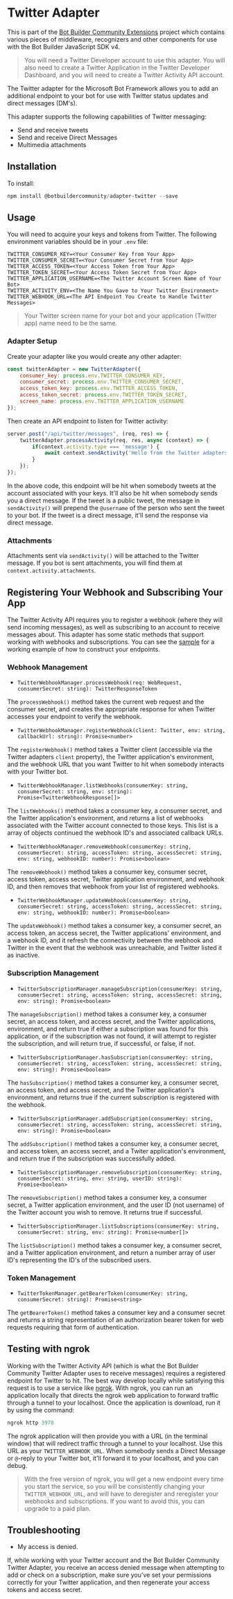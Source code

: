 # Twitter Adapter

This is part of the [Bot Builder Community Extensions](https://github.com/BotBuilderCommunity/botbuilder-community-js) project which contains various pieces of middleware, recognizers and other components for use with the Bot Builder JavaScript SDK v4.

> You will need a Twitter Developer account to use this adapter. You will also need to create a Twitter Application in the Twitter Developer Dashboard, and you will need to create a Twitter Activity API account.

The Twitter adapter for the Microsoft Bot Framework allows you to add an additional endpoint to your bot for use with Twitter status updates and direct messages (DM's).

This adapter supports the following capabilities of Twitter messaging:

* Send and receive tweets
* Send and receive Direct Messages
* Multimedia attachments

## Installation

To install:

```powershell
npm install @botbuildercommunity/adapter-twitter --save
```

## Usage

You will need to acquire your keys and tokens from Twitter. The following environment variables should be in your `.env` file:

    TWITTER_CONSUMER_KEY=<Your Consumer Key from Your App>
    TWITTER_CONSUMER_SECRET=<Your Consumer Secret from Your App>
    TWITTER_ACCESS_TOKEN=<Your Access Token from Your App>
    TWITTER_TOKEN_SECRET=<Your Access Token Secret from Your App>
    TWITTER_APPLICATION_USERNAME=<The Twitter Account Screen Name of Your Bot>
    TWITTER_ACTIVITY_ENV=<The Name You Gave to Your Twitter Environment>
    TWITTER_WEBHOOK_URL=<The API Endpoint You Create to Handle Twitter Messages>

> Your Twitter screen name for your bot and your application (Twitter app) name need to be the same.

### Adapter Setup

Create your adapter like you would create any other adapter:

```javascript
const twitterAdapter = new TwitterAdapter({
    consumer_key: process.env.TWITTER_CONSUMER_KEY,
    consumer_secret: process.env.TWITTER_CONSUMER_SECRET,
    access_token_key: process.env.TWITTER_ACCESS_TOKEN,
    access_token_secret: process.env.TWITTER_TOKEN_SECRET,
    screen_name: process.env.TWITTER_APPLICATION_USERNAME
});
```

Then create an API endpoint to listen for Twitter activity:

```javascript
server.post("/api/twitter/messages", (req, res) => {
    twitterAdapter.processActivity(req, res, async (context) => {
        if(context.activity.type === 'message') {
            await context.sendActivity('Hello from the Twitter adapters.');
        }
    });
});
```

In the above code, this endpoint will be hit when somebody tweets at the account associated with your keys. It'll also be hit when somebody sends you a direct message. If the tweet is a public tweet, the message in `sendActivity()` will prepend the `@username` of the person who sent the tweet to your bot. If the tweet is a direct message, it'll send the response via direct message.

### Attachments

Attachments sent via `sendActivity()` will be attached to the Twitter message. If you bot is sent attachments, you will find them at `context.activity.attachments`.

## Registering Your Webhook and Subscribing Your App

The Twitter Activity API requires you to register a webhook (where they will send incoming messages), as well as subscribing to an account to receive messages about. This adapter has some static methods that support working with webhooks and subscriptions. You can see the [sample](../../sample/adapter-twitter/index.js) for a working example of how to construct your endpoints.

### Webhook Management

* `TwitterWebhookManager.processWebhook(req: WebRequest, consumerSecret: string): TwitterResponseToken`

The `processWebhook()` method takes the current web request and the consumer secret, and creates the appropriate response for when Twitter accesses your endpoint to verify the webhook.

* `TwitterWebhookManager.registerWebhook(client: Twitter, env: string, callbackUrl: string): Promise<number>`

The `registerWebhook()` method takes a Twitter client (accessible via the Twitter adapters `client` property), the Twitter application's environment, and the webhook URL that you want Twitter to hit when somebody interacts with your Twitter bot.

* `TwitterWebhookManager.listWebhooks(consumerKey: string, consumerSecret: string, env: string): Promise<TwitterWebhookResponse[]>`

The `listWebhooks()` method takes a consumer key, a consumer secret, and the Twitter application's environment, and returns a list of webhooks associated with the Twitter account connected to those keys. This list is a array of objects continued the webhook ID's and associated callback URLs.

* `TwitterWebhookManager.removeWebhook(consumerKey: string, consumerSecret: string, accessToken: string, accessSecret: string, env: string, webhookID: number): Promise<boolean>`

The `removeWebhook()` method takes a consumer key, consumer secret, access token, access secret, Twitter application environment, and webhook ID, and then removes that webhook from your list of registered webhooks.

* `TwitterWebhookManager.updateWebhook(consumerKey: string, consumerSecret: string, accessToken: string, accessSecret: string, env: string, webhookID: number): Promise<boolean>`

The `updateWebhook()` method takes a consumer key, a consumer secret, an access token, an access secret, the Twitter applications' environment, and a webhook ID, and it refresh the connectivity between the webhook and Twitter in the event that the webhook was unreachable, and Twitter listed it as inactive.

### Subscription Management

* `TwitterSubscriptionManager.manageSubscription(consumerKey: string, consumerSecret: string, accessToken: string, accessSecret: string, env: string): Promise<boolean>`

The `manageSubscription()` method takes a consumer key, a consumer secret, an access token, and access secret, and the Twitter applications, environment, and return true if either a subscription was found for this application, or if the subscription was not found, it will attempt to register the subscription, and will return true, if successful, or false, if not.

* `TwitterSubscriptionManager.hasSubscription(consumerKey: string, consumerSecret: string, accessToken: string, accessSecret: string, env: string): Promise<boolean>`

The `hasSubscription()` method takes a consumer key, a consumer secret, an access token, and access secret, and the Twitter application's environment, and returns true if the current subscription is registered with the webhook.

* `TwitterSubscriptionManager.addSubscription(consumerKey: string, consumerSecret: string, accessToken: string, accessSecret: string, env: string): Promise<boolean>`

The `addSubscription()` method takes a consumer key, a consumer secret, and access token, an access secret, and a Twiter application's environment, and return true if the subscription was successfully added.

* `TwitterSubscriptionManager.removeSubscription(consumerKey: string, consumerSecret: string, env: string, userID: string): Promise<boolean>`

The `removeSubscription()` method takes a consumer key, a consumer secret, a Twitter application environment, and the user ID (not username) of the Twitter account you wish to remove. It returns true if successful.

* `TwitterSubscriptionManager.listSubscriptions(consumerKey: string, consumerSecret: string, env: string): Promise<number[]>`

The `listSubscription()` method takes a consumer key, a consumer secret, and a Twitter application environment, and return a number array of user ID's representing the ID's of the subscribed users.

### Token Management

* `TwitterTokenManager.getBearerToken(consumerKey: string, consumerSecret: string): Promise<string>`

The `getBearerToken()` method takes a consumer key and a consumer secret and returns a string representation of an authorization bearer token for web requests requiring that form of authentication.

## Testing with ngrok

Working with the Twitter Activity API (which is what the Bot Builder Community Twitter Adapter uses to receive messages) requires a registered endpoint for Twitter to hit. The best way develop locally while satisfying this request is to use a service like [ngrok](https://ngrok.io). With ngrok, you can run an application locally that directs the ngrok web application to forward traffic through a tunnel to your localhost. Once the application is download, run it by using the command:

```powershell
ngrok http 3978
```

The ngrok application will then provide you with a URL (in the terminal window) that will redirect traffic through a tunnel to your localhost. Use this URL as your `TWITTER_WEBHOOK_URL`. When somebody sends a Direct Message or `@`-reply to your Twitter bot, it'll forward it to your localhost, and you can debug.

> With the free version of ngrok, you will get a new endpoint every time you start the service, so you will be consistently changing your `TWITTER_WEBHOOK_URL`, and will have to deregister and reregister your webhooks and subscriptions. If you want to avoid this, you can upgrade to a paid plan.

## Troubleshooting

* My access is denied.

If, while working with your Twitter account and the Bot Builder Community Twitter Adapter, you receive an access denied message when attempting to add or check on a subscription, make sure you've set your permissions correctly for your Twitter application, and then regenerate your access tokens and access secret.
